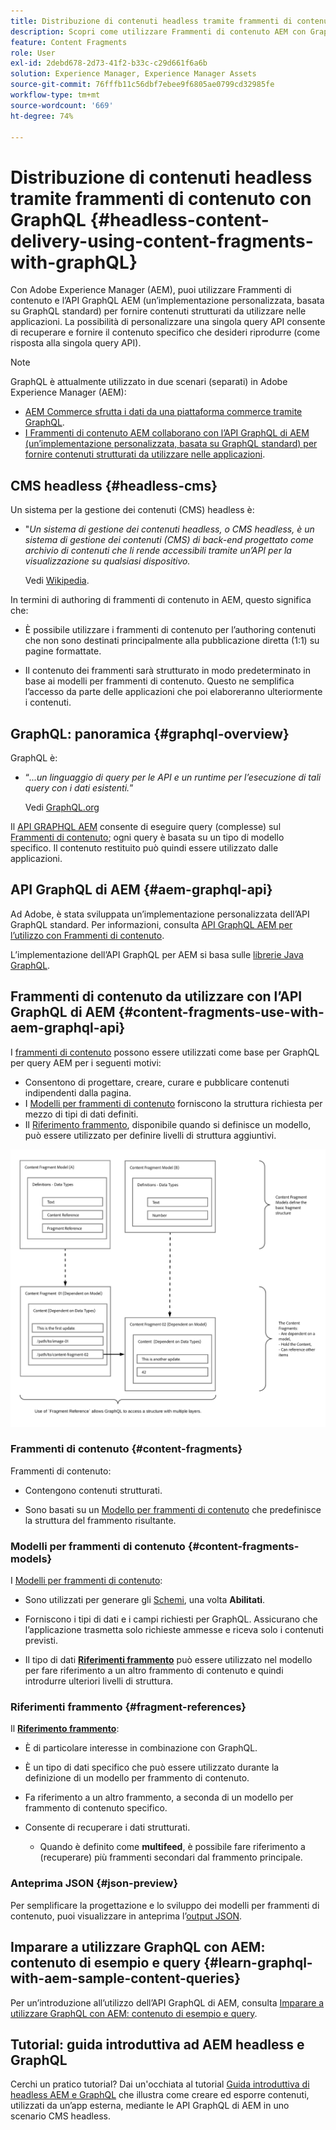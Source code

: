 ```yaml
---
title: Distribuzione di contenuti headless tramite frammenti di contenuto con GraphQL
description: Scopri come utilizzare Frammenti di contenuto AEM con GraphQL per la distribuzione di contenuti headless.
feature: Content Fragments
role: User
exl-id: 2debd678-2d73-41f2-b33c-c29d661f6a6b
solution: Experience Manager, Experience Manager Assets
source-git-commit: 76fffb11c56dbf7ebee9f6805ae0799cd32985fe
workflow-type: tm+mt
source-wordcount: '669'
ht-degree: 74%

---
```


# Distribuzione di contenuti headless tramite frammenti di contenuto con GraphQL {#headless-content-delivery-using-content-fragments-with-graphQL}

Con Adobe Experience Manager (AEM), puoi utilizzare Frammenti di contenuto e l’API GraphQL AEM (un’implementazione personalizzata, basata su GraphQL standard) per fornire contenuti strutturati da utilizzare nelle applicazioni. La possibilità di personalizzare una singola query API consente di recuperare e fornire il contenuto specifico che desideri riprodurre (come risposta alla singola query API).

<!--
>[!NOTE]
>
>See [Headless and AEM](/help/implementing/developing/headless/introduction.md) for an introduction to Headless Development for AEM Sites.
-->

>[!NOTE]
>
>GraphQL è attualmente utilizzato in due scenari (separati) in Adobe Experience Manager (AEM):
>
>* [AEM Commerce sfrutta i dati da una piattaforma commerce tramite GraphQL](/help/commerce/cif/integrating/magento.md).
>* [I Frammenti di contenuto AEM collaborano con l’API GraphQL di AEM (un’implementazione personalizzata, basata su GraphQL standard) per fornire contenuti strutturati da utilizzare nelle applicazioni](/help/sites-developing/headless/graphql-api/graphql-api-content-fragments.md).

## CMS headless {#headless-cms}

Un sistema per la gestione dei contenuti (CMS) headless è:

* &quot;*Un sistema di gestione dei contenuti headless, o CMS headless, è un sistema di gestione dei contenuti (CMS) di back-end progettato come archivio di contenuti che li rende accessibili tramite un’API per la visualizzazione su qualsiasi dispositivo.*

  Vedi [Wikipedia](https://en.wikipedia.org/wiki/Headless_content_management_system).

In termini di authoring di frammenti di contenuto in AEM, questo significa che:

* È possibile utilizzare i frammenti di contenuto per l’authoring contenuti che non sono destinati principalmente alla pubblicazione diretta (1:1) su pagine formattate.

* Il contenuto dei frammenti sarà strutturato in modo predeterminato in base ai modelli per frammenti di contenuto. Questo ne semplifica l’accesso da parte delle applicazioni che poi elaboreranno ulteriormente i contenuti.

## GraphQL: panoramica {#graphql-overview}

GraphQL è:

* “*...un linguaggio di query per le API e un runtime per l’esecuzione di tali query con i dati esistenti.*”

  Vedi [GraphQL.org](https://graphql.org)

Il [API GRAPHQL AEM](#aem-graphql-api) consente di eseguire query (complesse) sul [Frammenti di contenuto](/help/assets/content-fragments/content-fragments.md); ogni query è basata su un tipo di modello specifico. Il contenuto restituito può quindi essere utilizzato dalle applicazioni.

## API GraphQL di AEM {#aem-graphql-api}

Ad Adobe, è stata sviluppata un’implementazione personalizzata dell’API GraphQL standard. Per informazioni, consulta [API GraphQL AEM per l’utilizzo con Frammenti di contenuto](/help/sites-developing/headless/graphql-api/graphql-api-content-fragments.md).

L’implementazione dell’API GraphQL per AEM si basa sulle [librerie Java GraphQL](https://graphql.org/code/#java).

## Frammenti di contenuto da utilizzare con l’API GraphQL di AEM {#content-fragments-use-with-aem-graphql-api}

I [frammenti di contenuto](#content-fragments) possono essere utilizzati come base per GraphQL per query AEM per i seguenti motivi:

* Consentono di progettare, creare, curare e pubblicare contenuti indipendenti dalla pagina.
* I [Modelli per frammenti di contenuto](#content-fragments-models) forniscono la struttura richiesta per mezzo di tipi di dati definiti.
* Il [Riferimento frammento](#fragment-references), disponibile quando si definisce un modello, può essere utilizzato per definire livelli di struttura aggiuntivi.

![Frammenti di contenuto da utilizzare con GraphQL](assets/cfm-nested-01.png "Frammenti di contenuto da utilizzare con GraphQL")

### Frammenti di contenuto {#content-fragments}

Frammenti di contenuto:

* Contengono contenuti strutturati.

* Sono basati su un [Modello per frammenti di contenuto](#content-fragments-models) che predefinisce la struttura del frammento risultante.

### Modelli per frammenti di contenuto {#content-fragments-models}

I [Modelli per frammenti di contenuto](/help/assets/content-fragments/content-fragments-models.md):

* Sono utilizzati per generare gli [Schemi](https://graphql.org/learn/schema/), una volta **Abilitati**.

* Forniscono i tipi di dati e i campi richiesti per GraphQL. Assicurano che l’applicazione trasmetta solo richieste ammesse e riceva solo i contenuti previsti.

* Il tipo di dati **[Riferimenti frammento](#fragment-references)** può essere utilizzato nel modello per fare riferimento a un altro frammento di contenuto e quindi introdurre ulteriori livelli di struttura.

### Riferimenti frammento {#fragment-references}

Il **[Riferimento frammento](/help/assets/content-fragments/content-fragments-models.md#fragment-reference-nested-fragments)**:

* È di particolare interesse in combinazione con GraphQL.

* È un tipo di dati specifico che può essere utilizzato durante la definizione di un modello per frammento di contenuto.

* Fa riferimento a un altro frammento, a seconda di un modello per frammento di contenuto specifico.

* Consente di recuperare i dati strutturati.

   * Quando è definito come **multifeed**, è possibile fare riferimento a (recuperare) più frammenti secondari dal frammento principale.

### Anteprima JSON {#json-preview}

Per semplificare la progettazione e lo sviluppo dei modelli per frammenti di contenuto, puoi visualizzare in anteprima l’[output JSON](/help/assets/content-fragments/content-fragments-json-preview.md).

## Imparare a utilizzare GraphQL con AEM: contenuto di esempio e query {#learn-graphql-with-aem-sample-content-queries}

Per un’introduzione all’utilizzo dell’API GraphQL di AEM, consulta [Imparare a utilizzare GraphQL con AEM: contenuto di esempio e query](/help/sites-developing/headless/graphql-api/content-fragments-graphql-samples.md).

## Tutorial: guida introduttiva ad AEM headless e GraphQL

Cerchi un pratico tutorial? Dai un&#39;occhiata al tutorial [Guida introduttiva di headless AEM e GraphQL](https://experienceleague.adobe.com/docs/experience-manager-learn/getting-started-with-aem-headless/graphql/overview.html?lang=it) che illustra come creare ed esporre contenuti, utilizzati da un’app esterna, mediante le API GraphQL di AEM in uno scenario CMS headless.
